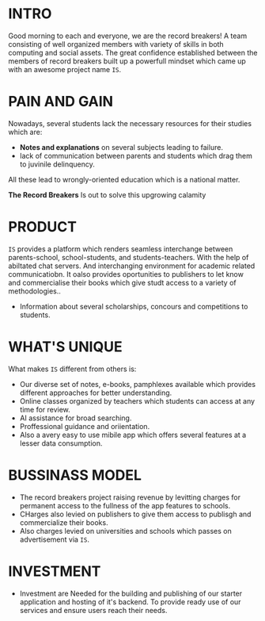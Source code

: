 # INTRO

Good morning to each and everyone, we are the record breakers!
A team consisting of well organized members with variety of skills in both
computing and social assets. The great confidence established between the members
of record breakers built up a powerfull mindset which came up with an awesome project
name `IS`.

# PAIN AND GAIN

Nowadays, several students lack the necessary resources for their studies which are:
- **Notes and explanations** on several subjects leading to failure.
- lack of communication between parents and students which drag them to juvinile
  delinquency.

All these lead to wrongly-oriented education which is a national matter.

**The Record Breakers** Is out to solve this  upgrowing calamity

# PRODUCT

`IS` provides a platform which renders seamless interchange between parents-school, school-students,
and students-teachers. With the help of  abiltated chat servers. And interchanging environment for academic related communicatiobn.
It oalso provides oportunities to publishers to let know and commercialise their books which give studt access to a variety of methodologies..

- Information about several scholarships, concours and competitions to students.

# WHAT'S UNIQUE

What makes `IS` different from others is:
- Our diverse set of notes, e-books, pamphlexes available which provides different approaches for better understanding.
- Online classes organized by teachers which students can access at any time for review.
- AI assistance for broad searching.
- Proffessional guidance and oriientation.
- Also a avery easy to use mibile app which offers several features at a lesser data consumption.

# BUSSINASS MODEL

- The record breakers project raising revenue by  levitting charges for permanent access to the fullness of the app features to schools.
- CHarges also levied on publishers to give them access to publisgh and commercialize their books.
- Also charges levied on universities and schools which passes on advertisement via `IS`.

# INVESTMENT

- Investment are Needed for the building and publishing of our starter application and hosting of it's backend. To provide ready use of our services and ensure
  users reach their needs.
